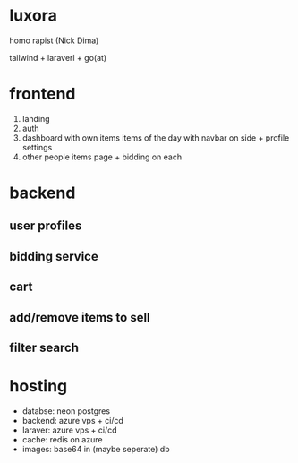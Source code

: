 # luxora
homo rapist (Nick Dima)

tailwind + laraverl + go(at)

# frontend
1. landing
2. auth
3. dashboard with own items items of the day with navbar on side + profile settings
4. other people items page + bidding on each



# backend
## user profiles
## bidding service
## cart
## add/remove items to sell
## filter search



# hosting
- databse: neon postgres
- backend: azure vps + ci/cd
- laraver: azure vps + ci/cd
- cache: redis on azure
- images: base64 in (maybe seperate) db
